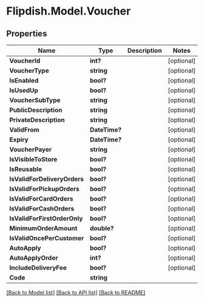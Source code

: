# Flipdish.Model.Voucher
## Properties

Name | Type | Description | Notes
------------ | ------------- | ------------- | -------------
**VoucherId** | **int?** |  | [optional] 
**VoucherType** | **string** |  | [optional] 
**IsEnabled** | **bool?** |  | [optional] 
**IsUsedUp** | **bool?** |  | [optional] 
**VoucherSubType** | **string** |  | [optional] 
**PublicDescription** | **string** |  | [optional] 
**PrivateDescription** | **string** |  | [optional] 
**ValidFrom** | **DateTime?** |  | [optional] 
**Expiry** | **DateTime?** |  | [optional] 
**VoucherPayer** | **string** |  | [optional] 
**IsVisibleToStore** | **bool?** |  | [optional] 
**IsReusable** | **bool?** |  | [optional] 
**IsValidForDeliveryOrders** | **bool?** |  | [optional] 
**IsValidForPickupOrders** | **bool?** |  | [optional] 
**IsValidForCardOrders** | **bool?** |  | [optional] 
**IsValidForCashOrders** | **bool?** |  | [optional] 
**IsValidForFirstOrderOnly** | **bool?** |  | [optional] 
**MinimumOrderAmount** | **double?** |  | [optional] 
**IsValidOncePerCustomer** | **bool?** |  | [optional] 
**AutoApply** | **bool?** |  | [optional] 
**AutoApplyOrder** | **int?** |  | [optional] 
**IncludeDeliveryFee** | **bool?** |  | [optional] 
**Code** | **string** |  | 

[[Back to Model list]](../README.md#documentation-for-models) [[Back to API list]](../README.md#documentation-for-api-endpoints) [[Back to README]](../README.md)

